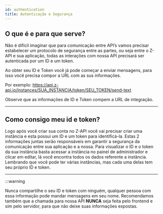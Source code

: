 ```yaml
---
id: authentication
title: Autenticação e Segurança
---
```


## O que é e para que serve?

Não é difícil imaginar que para comunicação entre API’s vamos precisar estabelecer um protocolo de segurança entre as partes, ou seja entre o Z-API e sua aplicação, todas as interações com nossa API precisará ser autenticada por um ID e um token.

Ao obter seu ID e Token você já pode começar a enviar mensagens, para isso você precisa compor a URL com as sus informações.

Por exemplo: https://api.z-api.io/instances/SUA_INSTANCIA/token/SEU_TOKEN/send-text

Observe que as informações de ID e Token compem a URL de integração.

---

## Como consigo meu id e token?

Logo após você criar sua conta no Z-API você vai precisar criar uma instância e esta possui um ID e um token para identificá-la. Estas 2 informações juntas serão responsáveis em garantir a segurança da comunicação entre sua aplicação e a nossa. Para visualizar o ID e o token da sua instância basta acessar a instância no painel de administrador e clicar em editar, lá você encontra todos os dados referente a instância. Lembrando que você pode ter várias instâncias, mas cada uma delas tem seu próprio ID e token.

---

:::warning

Nunca compartilhe o seu ID e token com ninguém, qualquer pessoa com essa informação pode mandar mensagens em seu nome. Recomendamos também que a chamada para nossa API **NUNCA** seja feita pelo frontend e sim pelo servidor, para que não deixe suas informações expostas.
